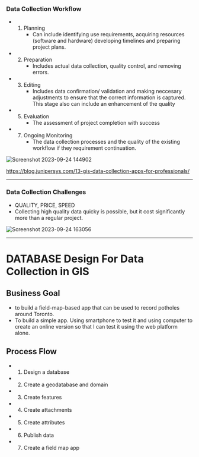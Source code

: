 ### Data Collection Workflow
- 1. Planning
     - Can include identifying use requirements, acquiring resources (software and hardware) developing timelines and preparing project plans.
       
- 2. Preparation
     - Includes actual data collection, quality control, and removing errors.
       
- 3. Editing
     - Includes data confirmation/ validation and making neccesary adjustments to ensure that the correct information is captured. This stage also can include an enhancement of the quality
       
- 5. Evaluation
     - The assessment of project completion with success
       
- 7. Ongoing Monitoring
     - The data collection processes and the quality of the existing workflow if they requirement continuation.


![Screenshot 2023-09-24 144902](https://github.com/lois4801/Geospatial.Data-Projects_and_Journey/assets/96842662/51503043-9bdf-427c-a943-58f9772a5521)

https://blog.junipersys.com/13-gis-data-collection-apps-for-professionals/

-------------------
### Data Collection Challenges
- QUALITY, PRICE, SPEED
- Collecting high quality data quicky is possible, but it cost significantly more than a regular project.

 ![Screenshot 2023-09-24 163056](https://github.com/lois4801/Geospatial.Data-Projects_and_Journey/assets/96842662/4fe68c09-2b2a-4e7a-913d-47c2b0bb5f1c)





-----------------------------------


# DATABASE Design For Data Collection in GIS












## Business Goal
- to build a field-map-based app that can be used to record potholes around Toronto.
- To build a simple app. Using smartphone to test it and using computer to create an online version so that I can test it using the web platform alone.


## Process Flow
- 1. Design a database
- 2. Create a geodatabase and domain
- 3. Create features
- 4. Create attachments
- 5. Create attributes
- 6. Publish data
- 7. Create a field map app


